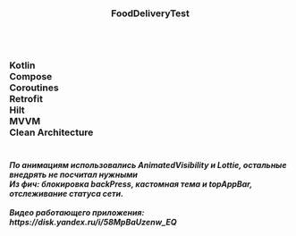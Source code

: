 <h3 align="center">
FoodDeliveryTest
</h3>
<br><br>
<h3 align="left">
 Kotlin<br>
 Compose<br>
 Coroutines<br>
 Retrofit<br>
 Hilt<br>
 MVVM<br>
 Clean Architecture<br>
 <br>
 </h3>
 <h5 align="left">
 По анимациям использовались AnimatedVisibility и Lottie, остальные внедрять не посчитал нужными<br>
 Из фич: блокировка backPress, кастомная тема и topAppBar, отслеживание статуса сети.<br><br>
 Видео работающего приложения: https://disk.yandex.ru/i/58MpBaUzenw_EQ
 </h5>
